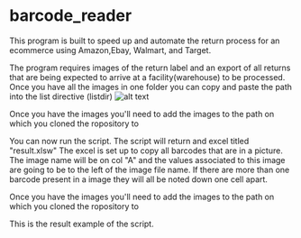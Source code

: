 <H1>barcode_reader</H1>

This program is built to speed up and automate the return process for an ecommerce using Amazon,Ebay, Walmart, and Target.

The program requires images of the return label and an export of all returns that are being expected to arrive at a facility(warehouse) to be processed.
Once you have all the images in one folder you can copy and paste the path into the list directive (listdir)
![alt text](https://github.com/[username]/[reponame]/blob/[branch]/image.jpg?raw=true)

Once you have the images you'll need to add the images to the path on which you cloned the ropository to

You can now run the script.
The script will return and excel titled "result.xlsw"
The excel is set up to copy all barcodes that are in a picture.
The image name will be on col "A" and the values associated to this image are going to be to the left of the image file name.
If there are more than one barcode present in a image they will all be noted down one cell apart.

Once you have the images you'll need to add the images to the path on which you cloned the ropository to

This is the result example of the script.

